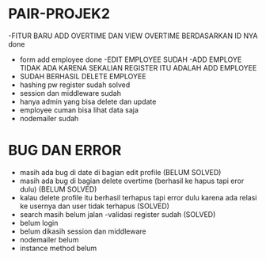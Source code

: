 # PAIR-PROJEK2

-FITUR BARU ADD OVERTIME DAN VIEW OVERTIME BERDASARKAN ID NYA done
- form add employee done
-EDIT EMPLOYEE SUDAH
-ADD EMPLOYE TIDAK ADA KARENA SEKALIAN REGISTER ITU ADALAH ADD EMPLOYEE
- SUDAH BERHASIL DELETE EMPLOYEE
- hashing pw register sudah solved
- session dan middleware sudah
- hanya admin yang bisa delete dan update
- employee cuman bisa lihat data saja
- nodemailer sudah
# BUG DAN ERROR

- masih ada bug di date di bagian edit profile  (BELUM SOLVED)
- masih ada bug di bagian delete overtime (berhasil ke hapus   tapi eror dulu) (BELUM SOLVED)
- kalau delete profile itu berhasil terhapus tapi error dulu  karena ada relasi ke usernya dan user tidak terhapus  (SOLVED)
- search masih belum jalan 
-validasi register sudah (SOLVED)
- belum login 
- belum dikasih session dan middleware
- nodemailer belum
- instance method belum